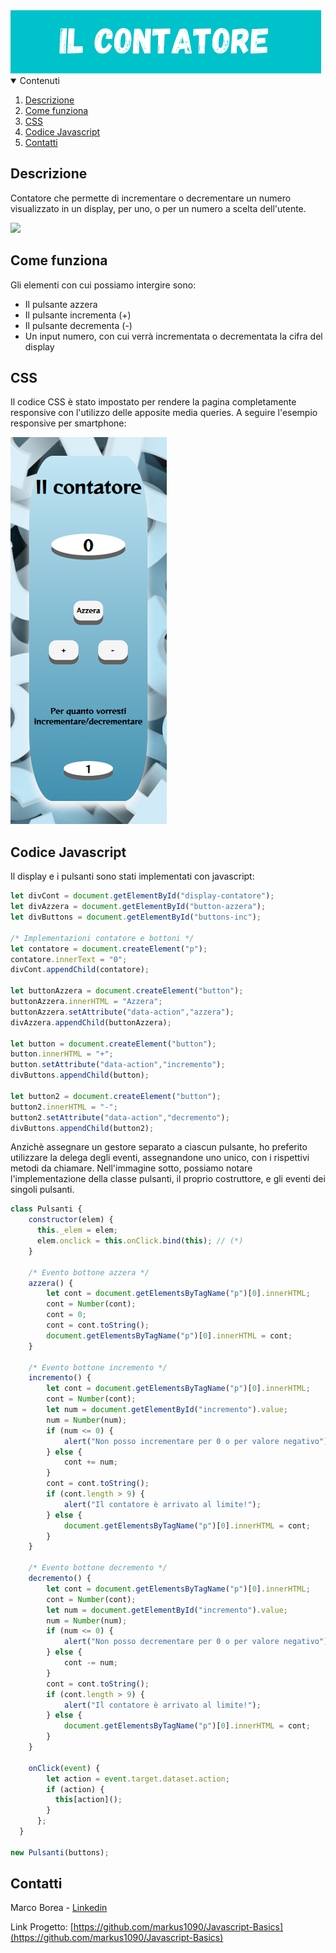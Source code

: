 <img src="./Marco-Borea_Javascript-basics/assets/Images/imgCalc.png">

<details open="open">
  <summary>Contenuti</summary>
  <ol>
    <li><a href="#descrizione">Descrizione</a></li>
    <li><a href="#come-funziona">Come funziona</a></li>
    <li><a href="#css">CSS</a></li>
    <li><a href="#codice-javascript">Codice Javascript</a></li>
    <li><a href="#contatti">Contatti</a></li>
  </ol>
</details>

## Descrizione
Contatore che permette di incrementare o decrementare un numero visualizzato in un display, per uno, o per un numero a scelta dell'utente.

<img src="https://media.giphy.com/media/idvHTRsHfr7WKJDoHT/giphy.gif">

## Come funziona
Gli elementi con cui possiamo intergire sono:
* Il pulsante azzera
* Il pulsante incrementa (+)
* Il pulsante decrementa (-)
* Un input numero, con cui verrà incrementata o decrementata la cifra del display

## CSS
Il codice CSS è stato impostato per rendere la pagina completamente responsive con l'utilizzo delle apposite media queries. A seguire l'esempio responsive per smartphone:

<img src="./Marco-Borea_Javascript-basics/assets/Images/imgCalcSmall.png">

## Codice Javascript
Il display e i pulsanti sono stati implementati con javascript:


```javascript
let divCont = document.getElementById("display-contatore");
let divAzzera = document.getElementById("button-azzera");
let divButtons = document.getElementById("buttons-inc");

/* Implementazioni contatore e bottoni */
let contatore = document.createElement("p");               
contatore.innerText = "0";             
divCont.appendChild(contatore); 

let buttonAzzera = document.createElement("button");
buttonAzzera.innerHTML = "Azzera";
buttonAzzera.setAttribute("data-action","azzera"); 
divAzzera.appendChild(buttonAzzera);
        
let button = document.createElement("button");
button.innerHTML = "+";
button.setAttribute("data-action","incremento"); 
divButtons.appendChild(button); 

let button2 = document.createElement("button");
button2.innerHTML = "-"; 
button2.setAttribute("data-action","decremento"); 
divButtons.appendChild(button2); 
```


Anzichè assegnare un gestore separato a ciascun pulsante, ho preferito utilizzare la delega degli eventi, assegnandone uno unico, con i rispettivi metodi da chiamare.
Nell'immagine sotto, possiamo notare l'implementazione della classe pulsanti, il proprio costruttore, e gli eventi dei singoli pulsanti.


```javascript
class Pulsanti {
    constructor(elem) {
      this._elem = elem;
      elem.onclick = this.onClick.bind(this); // (*)
    }

    /* Evento bottone azzera */
    azzera() {
        let cont = document.getElementsByTagName("p")[0].innerHTML;
        cont = Number(cont);
        cont = 0;
        cont = cont.toString();
        document.getElementsByTagName("p")[0].innerHTML = cont; 
    }

    /* Evento bottone incremento */
    incremento() {
        let cont = document.getElementsByTagName("p")[0].innerHTML;
        cont = Number(cont);
        let num = document.getElementById("incremento").value;
        num = Number(num);  
        if (num <= 0) {
            alert("Non posso incrementare per 0 o per valore negativo");
        } else {
            cont += num;
        }
        cont = cont.toString();
        if (cont.length > 9) {
            alert("Il contatore è arrivato al limite!");
        } else {
            document.getElementsByTagName("p")[0].innerHTML = cont; 
        }
    }

    /* Evento bottone decremento */
    decremento() {
        let cont = document.getElementsByTagName("p")[0].innerHTML;
        cont = Number(cont);
        let num = document.getElementById("incremento").value;
        num = Number(num);  
        if (num <= 0) {
            alert("Non posso decrementare per 0 o per valore negativo");
        } else {
            cont -= num;
        }
        cont = cont.toString();
        if (cont.length > 9) {
            alert("Il contatore è arrivato al limite!");
        } else {
            document.getElementsByTagName("p")[0].innerHTML = cont; 
        } 
    }

    onClick(event) {
        let action = event.target.dataset.action;
        if (action) {
          this[action]();
        }
      };
  }

new Pulsanti(buttons);
```

## Contatti
Marco Borea - [Linkedin](https://www.linkedin.com/in/marco-borea-431927206/)

Link Progetto: [https://github.com/markus1090/Javascript-Basics](https://github.com/markus1090/Javascript-Basics)
